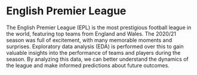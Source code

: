 # English Premier League

The English Premier League (EPL) is  the most prestigious football league in the world, featuring top teams from England and Wales. The 2020/21 season was full of excitement, with many memorable moments and surprises. Exploratory data analysis (EDA) is performed over this to gain valuable insights into the performance of teams and players during the season. By analyzing this data, we can better understand the dynamics of the league and make informed predictions about future outcomes.


